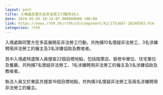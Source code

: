 ```yaml
---
layout: post
title: 入境處及警方反非法勞工行動拘16人
date: 2024-05-03 18:14:07.000000000 +08:00
link: https://news.rthk.hk/rthk/ch/component/k2/1751667-20240503.htm
categories: rthk
---
```


入境處聯同警方在多區展開反非法勞工行動，共拘捕10名懷疑非法勞工、3名涉嫌聘用非法勞工的僱主及3名涉嫌協助及教唆者。
 
其中入境處特遣隊人員搜查22個目標地點，包括按摩店、裝修中單位、住宅單位及餐廳，共拘捕7名懷疑非法勞工、1名涉嫌聘用非法勞工的僱主及3名涉嫌協助及教唆者。

執法人員又於東區共搜查16個目標地點，共拘捕3名懷疑非法勞工及兩名涉嫌聘用非法勞工的僱主。
